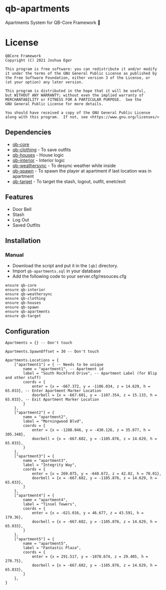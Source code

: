 # qb-apartments
Apartments System for QB-Core Framework :office:

# License

    QBCore Framework
    Copyright (C) 2021 Joshua Eger

    This program is free software: you can redistribute it and/or modify
    it under the terms of the GNU General Public License as published by
    the Free Software Foundation, either version 3 of the License, or
    (at your option) any later version.

    This program is distributed in the hope that it will be useful,
    but WITHOUT ANY WARRANTY; without even the implied warranty of
    MERCHANTABILITY or FITNESS FOR A PARTICULAR PURPOSE.  See the
    GNU General Public License for more details.

    You should have received a copy of the GNU General Public License
    along with this program.  If not, see <https://www.gnu.org/licenses/>


## Dependencies
- [qb-core](https://github.com/qbcore-framework/qb-core)
- [qb-clothing](https://github.com/qbcore-framework/qb-clothing) - To save outfits
- [qb-houses](https://github.com/qbcore-framework/qb-houses) - House logic
- [qb-interior](https://github.com/qbcore-framework/qb-interior) - Interior logic
- [qb-weathersync](https://github.com/qbcore-framework/qb-weathersync) - To desync weather while inside
- [qb-spawn](https://github.com/qbcore-framework/qb-spawn) - To spawn the player at apartment if last location was in apartment
- [qb-target](https://github.com/qbcore-framework/qb-target) - To target the stash, logout, outfit, enetr/exit

## Features
- Door Bell
- Stash
- Log Out
- Saved Outfits

## Installation
### Manual
- Download the script and put it in the `[qb]` directory.
- Import `qb-apartments.sql` in your database
- Add the following code to your server.cfg/resouces.cfg
```
ensure qb-core
ensure qb-interior
ensure qb-weathersync
ensure qb-clothing
ensure qb-houses
ensure qb-spawn
ensure qb-apartments
ensure qb-target
```

## Configuration
```
Apartments = {} -- Don't touch

Apartments.SpawnOffset = 30 -- Don't touch

Apartments.Locations = {
    ["apartment1"] = { -- Needs to be unique
        name = "apartment1", -- Apartment id
        label = "South Rockford Drive", -- Apartment Label (for Blip and other stuff)
        coords = {
            enter = {x = -667.372, y = -1106.034, z = 14.629, h = 65.033}, -- Enter Apartment Marker Location
            doorbell = {x = -667.601, y = -1107.354, z = 15.133, h = 65.033}, -- Exit Apartment Marker Location
        }
    },
    ["apartment2"] = {
        name = "apartment2",
        label = "Morningwood Blvd",
        coords = {
            enter = {x = -1288.046, y = -430.126, z = 35.077, h = 305.348},
            doorbell = {x = -667.682, y = -1105.876, z = 14.629, h = 65.033},
        }
    },
    ["apartment3"] = {
        name = "apartment3",
        label = "Integrity Way",
        coords = {
            enter = {x = 269.075, y = -640.672, z = 42.02, h = 70.01},
            doorbell = {x = -667.682, y = -1105.876, z = 14.629, h = 65.033},
        }
    },
    ["apartment4"] = {
        name = "apartment4",
        label = "Tinsel Towers",
        coords = {
            enter = {x = -621.016, y = 46.677, z = 43.591, h = 179.36},
            doorbell = {x = -667.682, y = -1105.876, z = 14.629, h = 65.033},
        }
    },
    ["apartment5"] = {
        name = "apartment5",
        label = "Fantastic Plaza",
        coords = {
            enter = {x = 291.517, y = -1078.674, z = 29.405, h = 270.75},
            doorbell = {x = -667.682, y = -1105.876, z = 14.629, h = 65.033},
        }
    },
}
```
